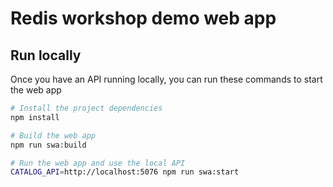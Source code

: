 # Redis workshop demo web app

## Run locally

Once you have an API running locally, you can run these commands to start the web app

```sh
# Install the project dependencies
npm install

# Build the web app
npm run swa:build

# Run the web app and use the local API
CATALOG_API=http://localhost:5076 npm run swa:start
```

